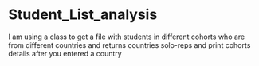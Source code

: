 # Student_List_analysis
I am using a class to get a file with students in different cohorts who are from different countries and returns countries solo-reps and print cohorts details after you entered a country
